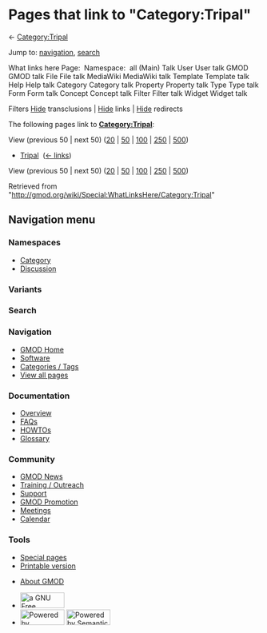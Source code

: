 <div id="mw-page-base" class="noprint">

</div>

<div id="mw-head-base" class="noprint">

</div>

<div id="content" class="mw-body" role="main">

<span id="top"></span>

<div id="mw-js-message" style="display:none;">

</div>



# <span dir="auto">Pages that link to "Category:Tripal"</span>

<div id="bodyContent">

<div id="contentSub">

← [Category:Tripal](/wiki/Category:Tripal "Category:Tripal")

</div>

<div id="jump-to-nav" class="mw-jump">

Jump to: [navigation](#mw-navigation), [search](#p-search)

</div>

<div id="mw-content-text">

What links here Page:  Namespace:  all (Main) Talk User User talk GMOD
GMOD talk File File talk MediaWiki MediaWiki talk Template Template talk
Help Help talk Category Category talk Property Property talk Type Type
talk Form Form talk Concept Concept talk Filter Filter talk Widget
Widget talk

Filters
[Hide](/mediawiki/index.php?title=Special:WhatLinksHere/Category:Tripal&hidetrans=1 "Special:WhatLinksHere/Category:Tripal")
transclusions \|
[Hide](/mediawiki/index.php?title=Special:WhatLinksHere/Category:Tripal&hidelinks=1 "Special:WhatLinksHere/Category:Tripal")
links \|
[Hide](/mediawiki/index.php?title=Special:WhatLinksHere/Category:Tripal&hideredirs=1 "Special:WhatLinksHere/Category:Tripal")
redirects

The following pages link to
**[Category:Tripal](/wiki/Category:Tripal "Category:Tripal")**:

View (previous 50 \| next 50)
([20](/mediawiki/index.php?title=Special:WhatLinksHere/Category:Tripal&limit=20 "Special:WhatLinksHere/Category:Tripal")
\|
[50](/mediawiki/index.php?title=Special:WhatLinksHere/Category:Tripal&limit=50 "Special:WhatLinksHere/Category:Tripal")
\|
[100](/mediawiki/index.php?title=Special:WhatLinksHere/Category:Tripal&limit=100 "Special:WhatLinksHere/Category:Tripal")
\|
[250](/mediawiki/index.php?title=Special:WhatLinksHere/Category:Tripal&limit=250 "Special:WhatLinksHere/Category:Tripal")
\|
[500](/mediawiki/index.php?title=Special:WhatLinksHere/Category:Tripal&limit=500 "Special:WhatLinksHere/Category:Tripal"))

- [Tripal](/wiki/Tripal "Tripal") ‎
  <span class="mw-whatlinkshere-tools">([←
  links](/mediawiki/index.php?title=Special:WhatLinksHere&target=Tripal "Special:WhatLinksHere"))</span>

View (previous 50 \| next 50)
([20](/mediawiki/index.php?title=Special:WhatLinksHere/Category:Tripal&limit=20 "Special:WhatLinksHere/Category:Tripal")
\|
[50](/mediawiki/index.php?title=Special:WhatLinksHere/Category:Tripal&limit=50 "Special:WhatLinksHere/Category:Tripal")
\|
[100](/mediawiki/index.php?title=Special:WhatLinksHere/Category:Tripal&limit=100 "Special:WhatLinksHere/Category:Tripal")
\|
[250](/mediawiki/index.php?title=Special:WhatLinksHere/Category:Tripal&limit=250 "Special:WhatLinksHere/Category:Tripal")
\|
[500](/mediawiki/index.php?title=Special:WhatLinksHere/Category:Tripal&limit=500 "Special:WhatLinksHere/Category:Tripal"))

</div>

<div class="printfooter">

Retrieved from
"<http://gmod.org/wiki/Special:WhatLinksHere/Category:Tripal>"

</div>

<div id="catlinks" class="catlinks catlinks-allhidden">

</div>

<div class="visualClear">

</div>

</div>

</div>

<div id="mw-navigation">

## Navigation menu

<div id="mw-head">



<div id="left-navigation">

<div id="p-namespaces" class="vectorTabs" role="navigation"
aria-labelledby="p-namespaces-label">

### Namespaces

- <span id="ca-nstab-category"><a href="/wiki/Category:Tripal" accesskey="c"
  title="View the category page [c]">Category</a></span>
- <span id="ca-talk"><a
  href="/mediawiki/index.php?title=Category_talk:Tripal&amp;action=edit&amp;redlink=1"
  accesskey="t"
  title="Discussion about the content page [t]">Discussion</a></span>

</div>

<div id="p-variants" class="vectorMenu emptyPortlet" role="navigation"
aria-labelledby="p-variants-label">

### 

### Variants[](#)

<div class="menu">

</div>

</div>

</div>

<div id="right-navigation">





</div>

<div id="p-search" role="search">

### Search

<div id="simpleSearch">

</div>

</div>

</div>

</div>

<div id="mw-panel">

<div id="p-logo" role="banner">

<a href="/wiki/Main_Page"
style="background-image: url(http://gmod.org/images/GMOD-cogs.png);"
title="Visit the main page"></a>

</div>

<div id="p-Navigation" class="portal" role="navigation"
aria-labelledby="p-Navigation-label">

### Navigation

<div class="body">

- <span id="n-GMOD-Home">[GMOD Home](/wiki/Main_Page)</span>
- <span id="n-Software">[Software](/wiki/GMOD_Components)</span>
- <span id="n-Categories-.2F-Tags">[Categories /
  Tags](/wiki/Categories)</span>
- <span id="n-View-all-pages">[View all
  pages](/wiki/Special:AllPages)</span>

</div>

</div>

<div id="p-Documentation" class="portal" role="navigation"
aria-labelledby="p-Documentation-label">

### Documentation

<div class="body">

- <span id="n-Overview">[Overview](/wiki/Overview)</span>
- <span id="n-FAQs">[FAQs](/wiki/Category:FAQ)</span>
- <span id="n-HOWTOs">[HOWTOs](/wiki/Category:HOWTO)</span>
- <span id="n-Glossary">[Glossary](/wiki/Glossary)</span>

</div>

</div>

<div id="p-Community" class="portal" role="navigation"
aria-labelledby="p-Community-label">

### Community

<div class="body">

- <span id="n-GMOD-News">[GMOD News](/wiki/GMOD_News)</span>
- <span id="n-Training-.2F-Outreach">[Training /
  Outreach](/wiki/Training_and_Outreach)</span>
- <span id="n-Support">[Support](/wiki/Support)</span>
- <span id="n-GMOD-Promotion">[GMOD
  Promotion](/wiki/GMOD_Promotion)</span>
- <span id="n-Meetings">[Meetings](/wiki/Meetings)</span>
- <span id="n-Calendar">[Calendar](/wiki/Calendar)</span>

</div>

</div>

<div id="p-tb" class="portal" role="navigation"
aria-labelledby="p-tb-label">

### Tools

<div class="body">

- <span id="t-specialpages"><a href="/wiki/Special:SpecialPages" accesskey="q"
  title="A list of all special pages [q]">Special pages</a></span>
- <span id="t-print"><a
  href="/mediawiki/index.php?title=Special:WhatLinksHere/Category:Tripal&amp;printable=yes"
  rel="alternate" accesskey="p"
  title="Printable version of this page [p]">Printable version</a></span>

</div>

</div>

</div>

</div>

<div id="footer" role="contentinfo">

- <span id="footer-places-about">[About
  GMOD](/wiki/GMOD:About "GMOD:About")</span>

<!-- -->

- <span id="footer-copyrightico">[<img src="http://www.gnu.org/graphics/gfdl-logo-small.png" width="88"
  height="31" alt="a GNU Free Documentation License" />](http://www.gnu.org/licenses/fdl-1.3.html)</span>
- <span id="footer-poweredbyico">[<img src="/mediawiki/skins/common/images/poweredby_mediawiki_88x31.png"
  width="88" height="31" alt="Powered by MediaWiki" />](//www.mediawiki.org/)
  [<img
  src="/mediawiki/extensions/SemanticMediaWiki/includes/../resources/images/smw_button.png"
  width="88" height="31" alt="Powered by Semantic MediaWiki" />](https://www.semantic-mediawiki.org/wiki/Semantic_MediaWiki)</span>

<div style="clear:both">

</div>

</div>
